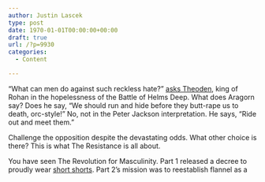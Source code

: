```yaml
---
author: Justin Lascek
type: post
date: 1970-01-01T00:00:00+00:00
draft: true
url: /?p=9930
categories:
  - Content

---
```

&#8220;What can men do against such reckless hate?&#8221; <a href="https://www.youtube.com/watch?v=t6qQSll7InQ" target="_blank">asks Theoden</a>, king of Rohan in the hopelessness of the Battle of Helms Deep. What does Aragorn say? Does he say, &#8220;We should run and hide before they butt-rape us to death, orc-style!&#8221; No, not in the Peter Jackson interpretation. He says, &#8220;Ride out and meet them.&#8221;

Challenge the opposition despite the devastating odds. What other choice is there? This is what The Resistance is all about.

You have seen The Revolution for Masculinity. Part 1 released a decree to proudly wear <a href="/blog/2012/09/the-revolutionary-guide-to-manly-short-shorts/" target="_blank">short shorts</a>. Part 2&#8217;s mission was to reestablish flannel as a
